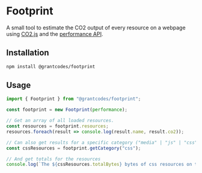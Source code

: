 # Footprint

A small tool to estimate the CO2 output of every resource on a webpage using [CO2.js](https://developers.thegreenwebfoundation.org/co2js/overview/) and the [performance API](https://developer.mozilla.org/en-US/docs/Web/API/Performance_API).

## Installation

```bash
npm install @grantcodes/footprint
```

## Usage

```js
import { Footprint } from "@grantcodes/footprint";

const footprint = new Footprint(performance);

// Get an array of all loaded resources. 
const resources = footprint.resources;
resources.foreach(result => console.log(result.name, result.co2));

// Can also get results for a specific category ("media" | "js" | "css" | "html" | "other").
const cssResources = footprint.getCategory("css");

// And get totals for the resources
console.log(`The ${cssResources.totalBytes} bytes of css resources on this page are estimated to generate ${cssResources.totalCo2} of CO2`);
```